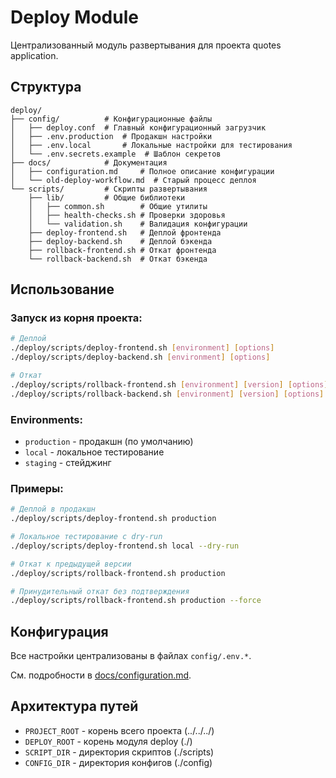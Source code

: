 # Deploy Module

Централизованный модуль развертывания для проекта quotes application.

## Структура

```
deploy/
├── config/          # Конфигурационные файлы
│   ├── deploy.conf  # Главный конфигурационный загрузчик
│   ├── .env.production  # Продакшн настройки
│   ├── .env.local       # Локальные настройки для тестирования
│   └── .env.secrets.example  # Шаблон секретов
├── docs/            # Документация
│   ├── configuration.md     # Полное описание конфигурации
│   └── old-deploy-workflow.md  # Старый процесс деплоя
└── scripts/         # Скрипты развертывания
    ├── lib/         # Общие библиотеки
    │   ├── common.sh        # Общие утилиты
    │   ├── health-checks.sh # Проверки здоровья
    │   └── validation.sh    # Валидация конфигурации
    ├── deploy-frontend.sh   # Деплой фронтенда
    ├── deploy-backend.sh    # Деплой бэкенда
    ├── rollback-frontend.sh # Откат фронтенда
    └── rollback-backend.sh  # Откат бэкенда
```

## Использование

### Запуск из корня проекта:

```bash
# Деплой
./deploy/scripts/deploy-frontend.sh [environment] [options]
./deploy/scripts/deploy-backend.sh [environment] [options]

# Откат
./deploy/scripts/rollback-frontend.sh [environment] [version] [options]
./deploy/scripts/rollback-backend.sh [environment] [version] [options]
```

### Environments:
- `production` - продакшн (по умолчанию)  
- `local` - локальное тестирование
- `staging` - стейджинг

### Примеры:

```bash
# Деплой в продакшн
./deploy/scripts/deploy-frontend.sh production

# Локальное тестирование с dry-run
./deploy/scripts/deploy-frontend.sh local --dry-run

# Откат к предыдущей версии
./deploy/scripts/rollback-frontend.sh production

# Принудительный откат без подтверждения
./deploy/scripts/rollback-frontend.sh production --force
```

## Конфигурация

Все настройки централизованы в файлах `config/.env.*`. 

См. подробности в [docs/configuration.md](docs/configuration.md).

## Архитектура путей

- `PROJECT_ROOT` - корень всего проекта (../../../)
- `DEPLOY_ROOT` - корень модуля deploy (./)  
- `SCRIPT_DIR` - директория скриптов (./scripts)
- `CONFIG_DIR` - директория конфигов (./config)